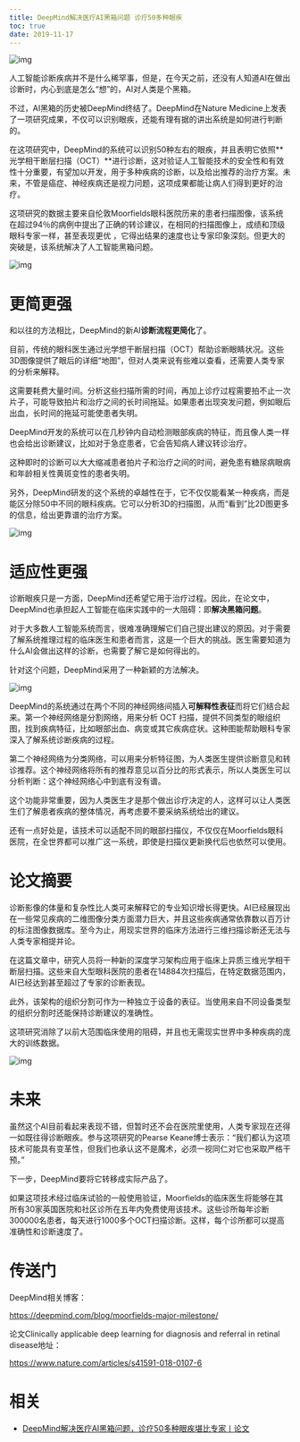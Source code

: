 ```yaml
---
title: DeepMind解决医疗AI黑箱问题 诊疗50多种眼疾
toc: true
date: 2019-11-17
---
```

![img](https://mmbiz.qpic.cn/mmbiz_png/YicUhk5aAGtC0ywIu8o05DzL6G1Io75Kt01nicozILichZibuHavTr0p3Kibl91AHiaZZuyG5JRPicSqNmcKvgpjib4pVw/640?wx_fmt=png&tp=webp&wxfrom=5&wx_lazy=1&wx_co=1)﻿

人工智能诊断疾病并不是什么稀罕事，但是，在今天之前，还没有人知道AI在做出诊断时，内心到底是怎么“想”的，AI对人类是个黑箱。

不过，AI黑箱的历史被DeepMind终结了。DeepMind在Nature Medicine上发表了一项研究成果，不仅可以识别眼疾，还能有理有据的讲出系统是如何进行判断的。

在这项研究中，DeepMind的系统可以识别50种左右的眼疾，并且表明它依照**光学相干断层扫描（OCT）**进行诊断，这对验证人工智能技术的安全性和有效性十分重要，有望加以开发，用于多种疾病的诊断，以及给出推荐的治疗方案。未来，不管是癌症、神经疾病还是视力问题，这项成果都能让病人们得到更好的治疗。

这项研究的数据主要来自伦敦Moorfields眼科医院历来的患者扫描图像，该系统在超过94％的病例中提出了正确的转诊建议，在相同的扫描图像上，成绩和顶级眼科专家一样，甚至表现更优 ，它得出结果的速度也让专家印象深刻。但更大的突破是，该系统解决了人工智能黑箱问题。

﻿![img](https://mmbiz.qpic.cn/mmbiz_png/YicUhk5aAGtC0ywIu8o05DzL6G1Io75KtDmocYSMwTzcx3eB2v8ISETQLo89GzvZlgfR72VoY0CX729hp4j4djQ/640?wx_fmt=png&tp=webp&wxfrom=5&wx_lazy=1&wx_co=1)﻿

# 更简更强

和以往的方法相比，DeepMind的新AI**诊断流程更简化**了。

目前，传统的眼科医生通过光学想干断层扫描（OCT）帮助诊断眼睛状况。这些3D图像提供了眼后的详细“地图”，但对人类来说有些难以查看，还需要人类专家的分析来解释。

这需要耗费大量时间。分析这些扫描所需的时间，再加上诊疗过程需要拍不止一次片子，可能导致拍片和治疗之间的长时间拖延。如果患者出现突发问题，例如眼后出血，长时间的拖延可能使患者失明。

DeepMind开发的系统可以在几秒钟内自动检测眼部疾病的特征，而且像人类一样也会给出诊断建议，比如对于急症患者，它会告知病人建议转诊治疗。

这种即时的诊断可以大大缩减患者拍片子和治疗之间的时间，避免患有糖尿病眼病和年龄相关性黄斑变性的患者失明。

另外，DeepMind研发的这个系统的卓越性在于，它不仅仅能看某一种疾病，而是能区分除50中不同的眼科疾病。它可以分析3D的扫描图，从而“看到”比2D图更多的信息，给出更靠谱的治疗方案。

﻿![img](https://mmbiz.qpic.cn/mmbiz_png/YicUhk5aAGtC0ywIu8o05DzL6G1Io75KtvdpicO9os3R8rN9fAtsnUOZVWic5UzkB6njLPCs9icsLUqFKocick7uwAg/640?wx_fmt=png&tp=webp&wxfrom=5&wx_lazy=1&wx_co=1)﻿

# 适应性更强

诊断眼疾只是一方面，DeepMind还希望它用于治疗过程。因此，在论文中，DeepMind也承担起人工智能在临床实践中的一大阻碍：即**解决黑箱问题**。

对于大多数人工智能系统而言，很难准确理解它们自己提出建议的原因。对于需要了解系统推理过程的临床医生和患者而言，这是一个巨大的挑战。医生需要知道为什么AI会做出这样的诊断，也需要了解它是如何得出的。

针对这个问题，DeepMind采用了一种新颖的方法解决。

﻿![img](https://mmbiz.qpic.cn/mmbiz_png/YicUhk5aAGtC0ywIu8o05DzL6G1Io75KteSxDvXolvz9lR1iasEbaoTIibagQic6cDayGBUHrqejP10IrXz9uya2aw/640?wx_fmt=png&tp=webp&wxfrom=5&wx_lazy=1&wx_co=1)﻿

DeepMind的系统通过在两个不同的神经网络间插入**可解释性表征**而将它们结合起来。第一个神经网络是分割网络，用来分析 OCT 扫描，提供不同类型的眼组织图，找到疾病特征，比如眼部出血、病变或其它疾病症状。这种图能帮助眼科专家深入了解系统诊断疾病的过程。

第二个神经网络为分类网络，可以用来分析特征图，为人类医生提供诊断意见和转诊推荐。这个神经网络将所有的推荐意见以百分比的形式表示，所以人类医生可以分析判断：这个神经网络心中到底有没有谱。

这个功能非常重要，因为人类医生才是那个做出诊疗决定的人，这样可以让人类医生们了解患者疾病的整体情况，再考虑要不要采纳系统给出的建议。

还有一点好处是，该技术可以适配不同的眼部扫描仪，不仅仅在Moorfields眼科医院，在全世界都可以推广这一系统，即使是扫描仪更新换代后也依然可以使用。

# 论文摘要

诊断影像的体量和复杂性比人类可来解释它的专业知识增长得更快。AI已经展现出在一些常见疾病的二维图像分类方面潜力巨大，并且这些疾病通常依靠数以百万计的标注图像数据库。至今为止，用现实世界的临床方法进行三维扫描诊断还无法与人类专家相提并论。

在这篇文章中，研究人员将一种新的深度学习架构应用于临床上异质三维光学相干断层扫描。这些来自大型眼科医院的患者在14884次扫描后，在特定数据范围内，AI已经达到甚至超过了专家的诊断表现。

此外，该架构的组织分割可作为一种独立于设备的表征。当使用来自不同设备类型的组织分割时还能保持诊断建议的准确性。

这项研究消除了以前大范围临床使用的阻碍，并且也无需现实世界中多种疾病的庞大的训练数据。

﻿![img](https://mmbiz.qpic.cn/mmbiz_png/YicUhk5aAGtC0ywIu8o05DzL6G1Io75KtXFEBIDFuAScbCddJhFUS9WfX8qdicPvgjJou1UTKNsaZUYW6pqpwBHg/640?wx_fmt=png&tp=webp&wxfrom=5&wx_lazy=1&wx_co=1)﻿

# 未来

虽然这个AI目前看起来表现不错，但暂时还不会在医院里使用，人类专家现在还得一如既往得诊断眼疾。参与这项研究的Pearse Keane博士表示：“我们都认为这项技术可能具有变革性，但我们也承认这不是魔术，必须一视同仁对它也采取严格干预。”

下一步，DeepMind要将它转移成实际产品了。

如果这项技术经过临床试验的一般使用验证，Moorfields的临床医生将能够在其所有30家英国医院和社区诊所在五年内免费使用该技术。这些诊所每年诊断300000名患者，每天进行1000多个OCT扫描诊断。这样，每个诊所都可以提高准确性和诊断速度了。

# 传送门

DeepMind相关博客：

https://deepmind.com/blog/moorfields-major-milestone/

论文Clinically applicable deep learning for diagnosis and referral in retinal disease地址：

https://www.nature.com/articles/s41591-018-0107-6

# 相关

- [DeepMind解决医疗AI黑箱问题，诊疗50多种眼疾堪比专家丨论文](https://mp.weixin.qq.com/s?__biz=MzIzNjc1NzUzMw==&mid=2247502503&idx=3&sn=9bfe22609909a151b34b21b4182eff4b&chksm=e8d07dd5dfa7f4c39e3b8f8e448f292b058947a4d19c9e095161a6ff39c15aa4f404297b1e75&mpshare=1&scene=1&srcid=0814KhpmoWA3xMqsuyv4vHqR#rd)
